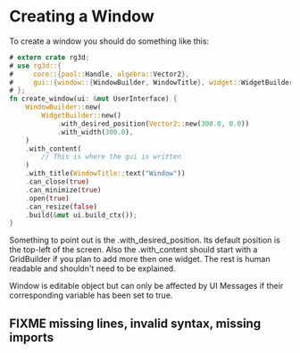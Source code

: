 # Creating a Window

To create a window you should do something like this:

```rust
# extern crate rg3d;
# use rg3d::{
#     core::{pool::Handle, algebra::Vector2},
#     gui::{window::{WindowBuilder, WindowTitle}, widget::WidgetBuilder, UiNode, UserInterface},
# };
fn create_window(ui: &mut UserInterface) {
    WindowBuilder::new(
        WidgetBuilder::new()
            .with_desired_position(Vector2::new(300.0, 0.0))
            .with_width(300.0),
    )
    .with_content(
        // This is where the gui is written
    )
    .with_title(WindowTitle::text("Window"))
    .can_close(true)
    .can_minimize(true)
    .open(true)
    .can_resize(false)
    .build(&mut ui.build_ctx());
}
```

Something to point out is the .with_desired_position. Its default 
position is the top-left of the screen. Also the .with_content should 
start with a GridBuilder if you plan to add more then one widget. The
rest is human readable and shouldn't need to be explained.

Window is editable object but can only be affected by UI Messages if
their corresponding variable has been set to true.

## FIXME missing lines, invalid syntax, missing imports
